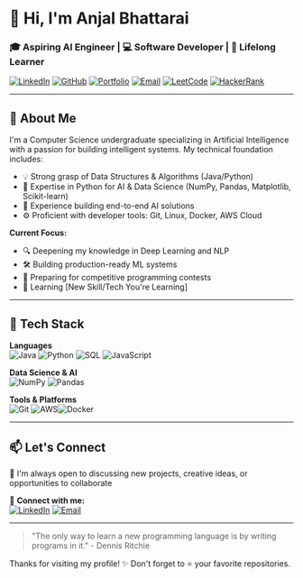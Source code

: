 # 👋 Hi, I'm Anjal Bhattarai 
### 🎓 Aspiring AI Engineer | 💻 Software Developer | 🚀 Lifelong Learner

[![LinkedIn](https://img.shields.io/badge/LinkedIn-0077B5?style=for-the-badge&logo=linkedin&logoColor=white)](www.linkedin.com/in/anjal-bhattarai-9b309b319)
[![GitHub](https://img.shields.io/badge/GitHub-181717?style=for-the-badge&logo=github&logoColor=white)]([https://github.com/yourusername](https://github.com/anjalbhattarai79))
[![Portfolio](https://img.shields.io/badge/Portfolio-%23FF6F61?style=for-the-badge&logo=firefox&logoColor=white)](https://your-portfolio-link.com)
[![Email](https://img.shields.io/badge/Email-D14836?style=for-the-badge&logo=gmail&logoColor=white)](mailto:anjalbhattarai79@gmail.com)
[![LeetCode](https://img.shields.io/badge/-LeetCode-FFA116?style=for-the-badge&logo=LeetCode&logoColor=black)](https://leetcode.com/yourprofile/)
[![HackerRank](https://img.shields.io/badge/-HackerRank-2EC866?style=for-the-badge&logo=HackerRank&logoColor=white)](https://www.hackerrank.com/yourprofile)

---

## 🧠 About Me
I'm a Computer Science undergraduate specializing in Artificial Intelligence with a passion for building intelligent systems. My technical foundation includes:
- 💡 Strong grasp of Data Structures & Algorithms (Java/Python)
- 🧮 Expertise in Python for AI & Data Science (NumPy, Pandas, Matplotlib, Scikit-learn)
- 🤖 Experience building end-to-end AI solutions
- ⚙️ Proficient with developer tools: Git, Linux, Docker, AWS Cloud

**Current Focus:**
- 🔍 Deepening my knowledge in Deep Learning and NLP
- 🛠️ Building production-ready ML systems
- 🎯 Preparing for competitive programming contests
- 🌱 Learning [New Skill/Tech You're Learning]

---

## 🔧 Tech Stack

**Languages**  
![Java](https://img.shields.io/badge/Java-ED8B00?style=for-the-badge&logo=openjdk&logoColor=white)
![Python](https://img.shields.io/badge/Python-3776AB?style=for-the-badge&logo=python&logoColor=white)
![SQL](https://img.shields.io/badge/SQL-4479A1?style=for-the-badge&logo=mysql&logoColor=white)
![JavaScript](https://img.shields.io/badge/JavaScript-F7DF1E?style=for-the-badge&logo=javascript&logoColor=black)

**Data Science & AI**  
![NumPy](https://img.shields.io/badge/Numpy-013243?style=for-the-badge&logo=numpy&logoColor=white)
![Pandas](https://img.shields.io/badge/Pandas-150458?style=for-the-badge&logo=pandas&logoColor=white)


**Tools & Platforms**  
![Git](https://img.shields.io/badge/Git-F05032?style=for-the-badge&logo=git&logoColor=white)
![AWS](https://img.shields.io/badge/AWS-232F3E?style=for-the-badge&logo=amazon-aws&logoColor=white)![Docker](https://img.shields.io/badge/Docker-2496ED?style=for-the-badge&logo=docker&logoColor=white)

---



## 📫 Let's Connect
💬 I'm always open to discussing new projects, creative ideas, or opportunities to collaborate  

🔗 **Connect with me:**  
[![LinkedIn](https://img.shields.io/badge/LinkedIn-Connect-blue?style=for-the-badge&logo=linkedin)](www.linkedin.com/in/anjal-bhattarai-9b309b319)
[![Email](https://img.shields.io/badge/Email-Contact-red?style=for-the-badge&logo=gmail)](mailto:anjalbhattarai79@gmail.com)

---

> "The only way to learn a new programming language is by writing programs in it." - Dennis Ritchie  

Thanks for visiting my profile! ✨ Don't forget to ⭐ your favorite repositories.
